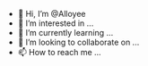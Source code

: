 - 👋 Hi, I’m @Alloyee
- 👀 I’m interested in ...
- 🌱 I’m currently learning ...
- 💞️ I’m looking to collaborate on ...
- 📫 How to reach me ...

<!---
Alloyee/Alloyee is a ✨ special ✨ repository because its `README.md` (this file) appears on your GitHub profile.
You can click the Preview link to take a look at your changes.
--->
